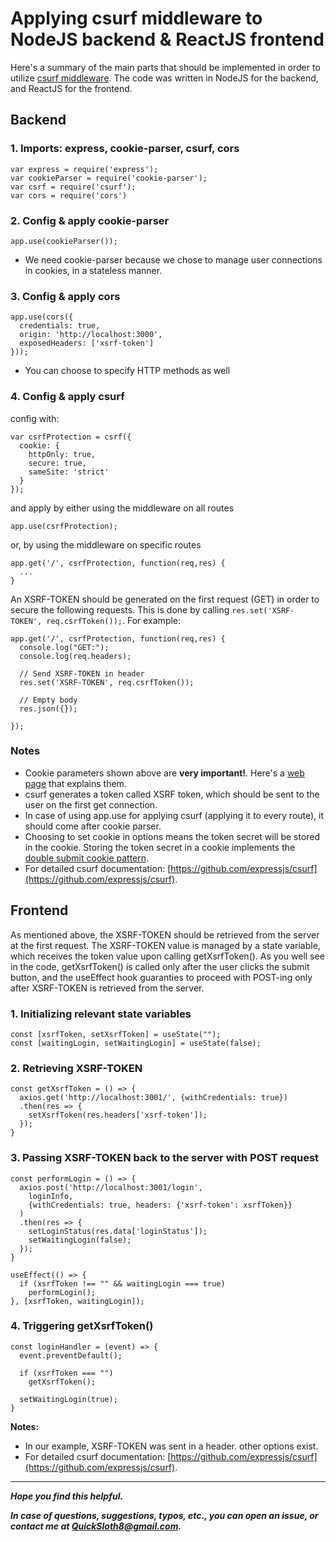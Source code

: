 # Applying csurf middleware to NodeJS backend & ReactJS frontend

Here's a summary of the main parts that should be implemented in order to utilize [csurf middleware](https://github.com/expressjs/csurf).
The code was written in NodeJS for the backend, and ReactJS for the frontend.

## Backend

### 1. Imports: express, cookie-parser, csurf, cors

	var express = require('express');
	var cookieParser = require('cookie-parser');
	var csrf = require('csurf');
	var cors = require('cors')

### 2. Config & apply cookie-parser

	app.use(cookieParser());

* We need cookie-parser because we chose to manage user connections in cookies, in a stateless manner.

### 3. Config & apply cors

	app.use(cors({
	  credentials: true,
	  origin: 'http://localhost:3000',
	  exposedHeaders: ['xsrf-token']
	}));

* You can choose to specify HTTP methods as well

### 4. Config & apply csurf

config with:
	
	var csrfProtection = csrf({
	  cookie: {
	    httpOnly: true,
	    secure: true,
	    sameSite: 'strict'
	  }
	});

and apply by either using the middleware on all routes

	app.use(csrfProtection);

or, by using the middleware on specific routes

	app.get('/', csrfProtection, function(req,res) {
	  ...
	}

An XSRF-TOKEN should be generated on the first request (GET) in order to secure the following requests.
This is done by calling `res.set('XSRF-TOKEN', req.csrfToken());`.
For example:

	app.get('/', csrfProtection, function(req,res) {
	  console.log("GET:");
	  console.log(req.headers);

	  // Send XSRF-TOKEN in header
	  res.set('XSRF-TOKEN', req.csrfToken());

	  // Empty body
	  res.json({});

	});


### Notes

* Cookie parameters shown above are **very important!**. Here's a [web page](https://developer.mozilla.org/en-US/docs/Web/HTTP/Headers/Set-Cookie) that explains them.
* csurf generates a token called XSRF token, which should be sent to the user on the first get connection.
* In case of using app.use for applying csurf (applying it to every route), it should come after cookie parser.
* Choosing to set cookie in options means the token secret will be stored in the cookie. Storing the token secret in a cookie implements the [double submit cookie pattern](https://cheatsheetseries.owasp.org/cheatsheets/Cross-Site_Request_Forgery_Prevention_Cheat_Sheet.html#double-submit-cookie).
* For detailed csurf documentation: [https://github.com/expressjs/csurf](https://github.com/expressjs/csurf).



## Frontend

As mentioned above, the XSRF-TOKEN should be retrieved from the server at the first request.
The XSRF-TOKEN value is managed by a state variable, which receives the token value upon calling getXsrfToken().
As you well see in the code, getXsrfToken() is called only after the user clicks the submit button, and the useEffect hook guaranties to proceed with POST-ing only after XSRF-TOKEN is retrieved from the server.

### 1. Initializing relevant state variables

	const [xsrfToken, setXsrfToken] = useState("");
	const [waitingLogin, setWaitingLogin] = useState(false);

### 2. Retrieving XSRF-TOKEN

	const getXsrfToken = () => {
	  axios.get('http://localhost:3001/', {withCredentials: true})
	  .then(res => {
	    setXsrfToken(res.headers['xsrf-token']);
	  });
	}

### 3. Passing XSRF-TOKEN back to the server with POST request

	const performLogin = () => {
	  axios.post('http://localhost:3001/login',
        loginInfo,
        {withCredentials: true, headers: {'xsrf-token': xsrfToken}}
      )
      .then(res => {
        setLoginStatus(res.data['loginStatus']);
        setWaitingLogin(false);
      });
	}
	
	useEffect(() => {
	  if (xsrfToken !== "" && waitingLogin === true)
	    performLogin();
	}, [xsrfToken, waitingLogin]);


### 4. Triggering getXsrfToken()

    const loginHandler = (event) => {
      event.preventDefault();
      
      if (xsrfToken === "")
        getXsrfToken();

      setWaitingLogin(true);
    }


**Notes:**

* In our example, XSRF-TOKEN was sent in a header. other options exist.
* For detailed csurf documentation: [https://github.com/expressjs/csurf](https://github.com/expressjs/csurf).

---

***Hope you find this helpful.***

***In case of questions, suggestions, typos, etc., you can open an issue, or contact me at QuickSloth8@gmail.com.***
